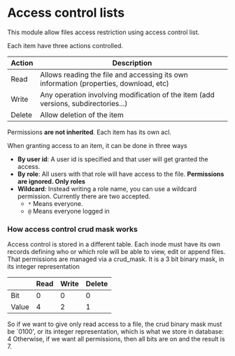 # Access control lists

This module allow files access restriction using access control list.

Each item have three actions controlled.

|Action|Description|
|------|-----------|
|Read| Allows reading the file and accessing its own information (properties, download, etc)|
|Write| Any operation involving modification of the item (add versions, subdirectories...)|
|Delete| Allow deletion of the item|

Permissions **are not inherited**. Each item has its own acl.

When granting access to an item, it can be done in three ways

- **By user id**: A user id is specified and that user will get granted the access.
- **By role**: All users with that role will have access to the file. **Permissions are ignored. Only roles**
- **Wildcard**: Instead writing a role name, you can use a wildcard permission. Currently there are two accepted.
    - `*` Means everyone.
    - `@` Means everyone logged in




### How access control crud mask works

Access control is stored in a different table. Each inode must have its own records defining who or which role
will be able to view, edit or append files.
That permissions are managed via a crud_mask. It is a 3 bit binary mask, in its integer representation



| |Read|Write|Delete|
|---|----|-----|------|
|Bit|0|0|0|
|Value|4|2|1|

So if we want to give only read access to a file, the crud binary mask must be `0100', or its integer representation, which is what we store in database: 4
Otherwise, if we want all permissions, then all bits are on and the result is 7.
